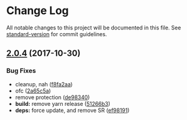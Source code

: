 # Change Log

All notable changes to this project will be documented in this file. See [standard-version](https://github.com/conventional-changelog/standard-version) for commit guidelines.

<a name="2.0.4"></a>
## [2.0.4](https://github.com/tunnckoCore/hela-config-tunnckocore/compare/v2.0.2...v2.0.4) (2017-10-30)


### Bug Fixes

* cleanup, nah ([f8fa2aa](https://github.com/tunnckoCore/hela-config-tunnckocore/commit/f8fa2aa))
* ofc ([2a65c5a](https://github.com/tunnckoCore/hela-config-tunnckocore/commit/2a65c5a))
* remove protection ([de98340](https://github.com/tunnckoCore/hela-config-tunnckocore/commit/de98340))
* **build:** remove yarn release ([51266b3](https://github.com/tunnckoCore/hela-config-tunnckocore/commit/51266b3))
* **deps:** force update, and remove SR ([ef98191](https://github.com/tunnckoCore/hela-config-tunnckocore/commit/ef98191))
